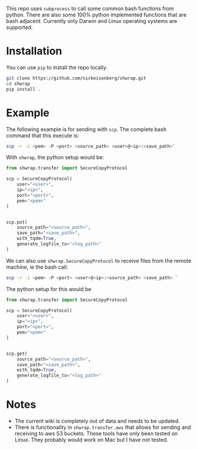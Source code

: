 This repo uses `subprocess` to call some common bash functions
from python. There are also some 100% python implemented functions that are
bash adjacent. Currently only Darwin and Linux operating systems are supported.

# Installation
You can use `pip` to install the repo locally.
```bash
git clone https://github.com/nickeisenberg/shwrap.git
cd shwrap
pip install .
```

# Example

The following example is for sending with `scp`. The complete bash command that
this execute is:

```bash
scp -r -i <pem> -P <port> <source_path> <user>@<ip>:<save_path>`
```

With `shwrap`, the python setup would be:
```python
from shwrap.transfer import SecureCopyProtocol

scp = SecureCopyProtocol(
    user="<user>",
    ip="<ip>",
    port="<port>",
    pem="<pem>"
)


scp.put(
    source_path="<source_path>",
    save_path="<save_path>",
    with_tqdm=True,
    generate_logfile_to="<log_path>"
)
```

We can also use `shwrap.SecureCopyProtocol` to receive files from the remote
machine, ie the bash call:
```bash
scp -r -i <pem> -P <port> <user>@<ip>:<source_path> <save_path> `
```

The python setup for this would be 
```python
from shwrap.transfer import SecureCopyProtocol

scp = SecureCopyProtocol(
    user="<user>",
    ip="<ip>",
    port="<port>",
    pem="<pem>"
)


scp.get(
    source_path="<source_path>",
    save_path="<save_path>",
    with_tqdm=True,
    generate_logfile_to="<log_path>"
)
```

# Notes
* The current wiki is completely out of data and needs to be updated. 
* There is functionality in `shwrap.transfer.aws` that allows for sending and
  receiving to aws S3 buckets. These tools have only been tested on Linux. They
  probably would work on Mac but I have not tested.
